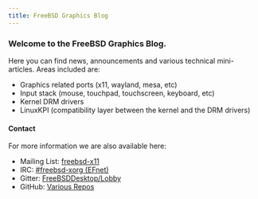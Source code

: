 ```yaml
---
title: FreeBSD Graphics Blog
---
```


### Welcome to the FreeBSD Graphics Blog.

Here you can find news, announcements and various technical mini-articles. Areas included are:
- Graphics related ports (x11, wayland, mesa, etc)
- Input stack (mouse, touchpad, touchscreen, keyboard, etc)
- Kernel DRM drivers
- LinuxKPI (compatibility layer between the kernel and the DRM drivers)

#### Contact

For more information we are also available here:
- Mailing List: [freebsd-x11](https://lists.freebsd.org/mailman/listinfo/freebsd-x11)
- IRC: [#freebsd-xorg (EFnet)](irc://irc.efnet.org/freebsd-xorg)
- Gitter: [FreeBSDDesktop/Lobby](https://gitter.im/FreeBSDDesktop/Lobby)
- GitHub: [Various Repos](https://github.com/FreebsdDesktop)
